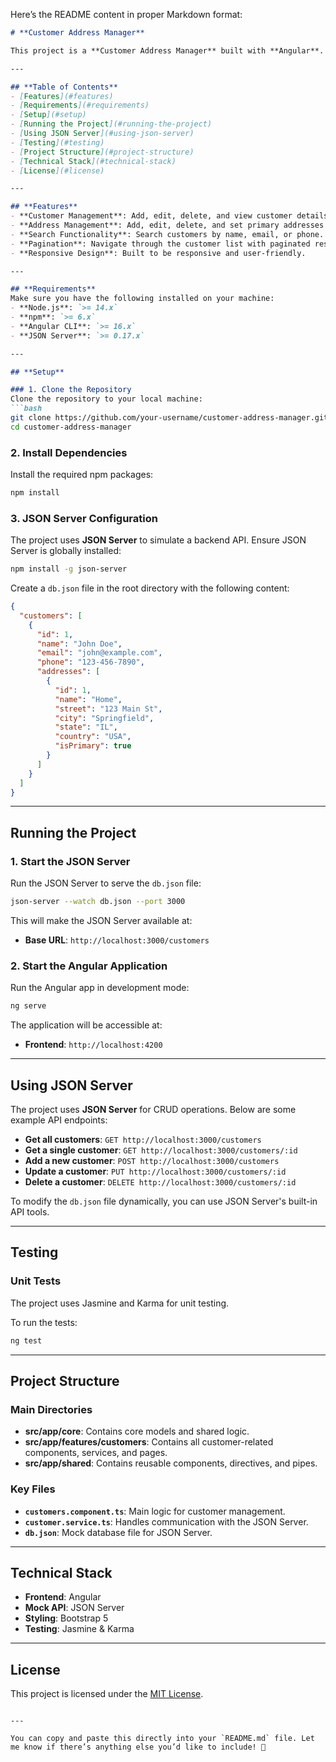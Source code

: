 Here’s the README content in proper Markdown format:

```markdown
# **Customer Address Manager**

This project is a **Customer Address Manager** built with **Angular**. It allows users to manage customers and their addresses, featuring functionalities such as adding, editing, deleting customers and addresses, searching, and pagination.

---

## **Table of Contents**
- [Features](#features)
- [Requirements](#requirements)
- [Setup](#setup)
- [Running the Project](#running-the-project)
- [Using JSON Server](#using-json-server)
- [Testing](#testing)
- [Project Structure](#project-structure)
- [Technical Stack](#technical-stack)
- [License](#license)

---

## **Features**
- **Customer Management**: Add, edit, delete, and view customer details.
- **Address Management**: Add, edit, delete, and set primary addresses for each customer.
- **Search Functionality**: Search customers by name, email, or phone.
- **Pagination**: Navigate through the customer list with paginated results.
- **Responsive Design**: Built to be responsive and user-friendly.

---

## **Requirements**
Make sure you have the following installed on your machine:
- **Node.js**: `>= 14.x`
- **npm**: `>= 6.x`
- **Angular CLI**: `>= 16.x`
- **JSON Server**: `>= 0.17.x`

---

## **Setup**

### 1. Clone the Repository
Clone the repository to your local machine:
```bash
git clone https://github.com/your-username/customer-address-manager.git
cd customer-address-manager
```

### 2. Install Dependencies
Install the required npm packages:
```bash
npm install
```

### 3. JSON Server Configuration
The project uses **JSON Server** to simulate a backend API. Ensure JSON Server is globally installed:
```bash
npm install -g json-server
```

Create a `db.json` file in the root directory with the following content:
```json
{
  "customers": [
    {
      "id": 1,
      "name": "John Doe",
      "email": "john@example.com",
      "phone": "123-456-7890",
      "addresses": [
        {
          "id": 1,
          "name": "Home",
          "street": "123 Main St",
          "city": "Springfield",
          "state": "IL",
          "country": "USA",
          "isPrimary": true
        }
      ]
    }
  ]
}
```

---

## **Running the Project**

### 1. Start the JSON Server
Run the JSON Server to serve the `db.json` file:
```bash
json-server --watch db.json --port 3000
```

This will make the JSON Server available at:
- **Base URL**: `http://localhost:3000/customers`

### 2. Start the Angular Application
Run the Angular app in development mode:
```bash
ng serve
```

The application will be accessible at:
- **Frontend**: `http://localhost:4200`

---

## **Using JSON Server**

The project uses **JSON Server** for CRUD operations. Below are some example API endpoints:
- **Get all customers**: `GET http://localhost:3000/customers`
- **Get a single customer**: `GET http://localhost:3000/customers/:id`
- **Add a new customer**: `POST http://localhost:3000/customers`
- **Update a customer**: `PUT http://localhost:3000/customers/:id`
- **Delete a customer**: `DELETE http://localhost:3000/customers/:id`

To modify the `db.json` file dynamically, you can use JSON Server's built-in API tools.

---

## **Testing**

### Unit Tests
The project uses Jasmine and Karma for unit testing.

To run the tests:
```bash
ng test
```

---

## **Project Structure**

### **Main Directories**
- **src/app/core**: Contains core models and shared logic.
- **src/app/features/customers**: Contains all customer-related components, services, and pages.
- **src/app/shared**: Contains reusable components, directives, and pipes.

### **Key Files**
- **`customers.component.ts`**: Main logic for customer management.
- **`customer.service.ts`**: Handles communication with the JSON Server.
- **`db.json`**: Mock database file for JSON Server.

---

## **Technical Stack**
- **Frontend**: Angular
- **Mock API**: JSON Server
- **Styling**: Bootstrap 5
- **Testing**: Jasmine & Karma

---

## **License**
This project is licensed under the [MIT License](LICENSE).
```

---

You can copy and paste this directly into your `README.md` file. Let me know if there’s anything else you’d like to include! 🚀
